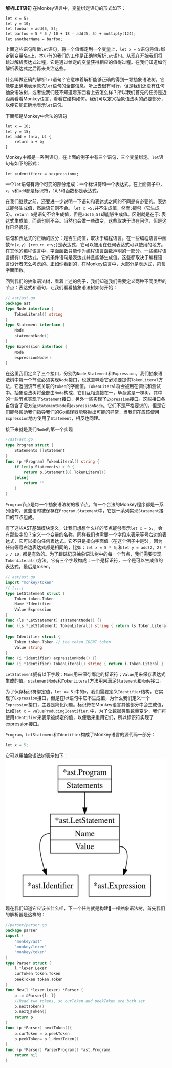**解析LET语句**
在Monkey语言中，变量绑定语句的形式如下：
```
let x = 5;
let y = 10;
let foobar = add(5, 5);
let barfoo = 5 * 5 / 10 + 18 - add(5, 5) + multiply(124);
let anotherName = barfoo;
```
上面这些语句叫做`let`语句，将一个值绑定到一个变量上，`let x = 5`语句将值`5`绑定到变量名`x`上，本小节的我们的工作是正确地解析`let`语句。从现在开始我们将跳过解析表达式过程，它是通过给定的变量获得相应的值得过程。在我们知道如何解析表达式之后再来关注这些。

什么叫做正确的解析`let`语句？它意味着解析能够正确的得到一颗抽象语法树，它能够正确地表示原先`let`语句的全部信息。听上去很有可行，但是我们还没有任何抽象语法树，或者说我们还不知道着东西看上去怎么样？所以我们首先的任务是近距离看看Monkey语言，看看它结构如何。我们可以定义抽象语法树的必要部分，以便它能正确地表示`let`语句。

下面都是Monkey中合法的语句
```
let x = 10;
let y = 15;
let add = fn(a, b) {
    return a + b;
}
```
Monkey中都是一系列语句，在上面的例子中有三个语句，三个变量绑定。`let`语句有如下的形式：
```
let <identifier> = <expression>;
```
一个`let`语句有两个可变的部分组成：一个标识符和一个表达式。在上面例子中，`x`，`y`和`add`都是标识符，`10`,`5`和函数都是表达式。

在我们继续之前，还要进一步说明一下语句和表达式之间的不同是有必要的。表达式能够生成值，然后语句则不会。 `let x =5;`并不生成值，然而`5`能够（它生成5）。`return 5`是语句不会生成值，但是`add(5,5)`却能够生成值。区别就是在于:
表达式生成值，而语句则不会。当然也会做一些改变，这些取决于谁在问你，但是这样已经很好。

语句和表达式的正确的区分：是否生成值，取决于编程语言。在一些编程语言中函数`fn(x,y) {return x+y;}`是表达式，它可以被用在任何表达式可以使用的地方。在其他的编程语言中，字面函数只能作为编程语言函数声明的一部分。一些编程语言拥有`if`表达式，它的条件语句是表达式并且能够生成值。这些都取决于编程语言设计者怎么考虑的。正如你看到的，在Monkey语言中，大部分是表达式，包含字面函数。

回到我们的抽象语法树，看着上述的例子，我们知道我们需要定义两种不同类型的节点：表达式和语句，让我们看看抽象语法树如何开始：

```go
// ast/ast.go
package ast
type Node interface {
    TokenLiteral() string
}
type Statement interface {
    Node
    statementNode()
}
type Expression interface {
    Node
    expressionNode()
}
```
在这里我们定义了三个接口，分别为`Node`,`Statement`和`Expression`。我们抽象语法树中每一个节点必须实现`Node`接口，也就意味着它必须要提供`TokenLiteral`方法，它返回该节点关联的`token`的字面值。`TokenLiteral`将会被用在调试和测试中。抽象语法树将全部由`Node`构成，它们互相连接在一，毕竟这是一棵树。其中的一些节点实现了`Statement`接口，另外一些实现了`Expression`接口。这些接口各自包含了哑方法`statementNode`和`expressionNode`。它们不是严格要求的，但是它们能够帮助我们指导我们的Go编译器能够抛出可能的异常，当我们在应该使用`Expression`地方使用了`Statement`，相反也同理。

接下来就是我们`Node`的第一个实现

```go
//ast/ast.go
type Program struct {
    Statements []Statement
}
func (p *Program) TokenLiteral() string {
    if len(p.Statements) > 0 {
        return p.Statement[0].TokenLiteral()
    }else{
        return ""
    }
}
```
`Program`节点是每一个抽象语法树的根节点，每一个合法的Monkey程序都是一系列语句，这些语句被保存在`Program.Statement`中，它是一系列实现`Statement`接口的节点组成。

有了这些AST基础模块定义，让我们想想什么样的节点能够表示`let x = 5;`，会有那些字段？定义一个变量的名称，同样我们也需要一个字段来表示等号右边的表达式，它可以指向任何表达式。它不只是指向字面值（在这个例子中是5），因为任何等号右边表达式都是相同的，比如：`let x = 5 * 5;`和`let y = add(2, 2) * 5 / 10;` 都是有效的。为了跟踪记录抽象语法树中的每一个节点，我们需要实现`TokenLiteral()`方法。它有三个字段构成：一个是标识符，一个是可以生成值的表达式，最后是token。

```go
// ast/ast.go
import "monkey/token"
// [...]
type LetStatement struct {
    Token token.Token
    Name *Identifier
    Value Expression
}
func (ls *LetStatement) statementNode() {}
func (ls *LetStatement) TokenLiteral() string { return ls.Token.Literal}

type Identifier struct {
    Token token.Token // the token.IDENT token
    Value string
}
func (i *Identifier) expressionNode() {}
func (i *Identifier) TokenLiteral() string { return i.Token.Literal }
```
`LetStatement`拥有以下字段：`Name`用来保存绑定的标识符；`Value`用来保存表达式生成的值。`statementNode`和`TokenLiteral`方法用来满足`Statement`和`Node`接口。

为了保存标识符绑定值，`let x= 5;`中的`x`。我们需要定义`Identifier`结构，它实现了`Expression`接口，但是在let语句中它不生成值，为什么我们定义一个`Expression`接口，主要是简化问题。标识符在Monkey语言其他部分中会生成值，比如`let x = valueProducingIdentifier;`中，为了让数据类型数量变少，我们将使用`Identifier`来表示被绑定的值，以便后来重用它们，所以标识符实现了expression接口。

`Program`，`LetStatement`和`Identifier`构成了Monkey语言的源代码一部分：
```go
let x = 5;
```
它可以用抽象语法树表示如下：
![](../figures/ast1.png)
现在我们知道它应该长什么样，下一个任务就是构建一棵抽象语法树，首先我们的解析器是这样的：

```go
//parser/parser.go
package parser
import (
    "monkey/ast"
    "monkey/lexer"
    "monkey/token"
)
type Parser struct {
    l *lexer.Lexer
    curToken token.Token
    peekToken token.Token
}
func New(l *lexer.Lexer) *Parser {
    p := &Parser{l: l}
    //Read two tokens, so curToken and peekToken are both set
    p.nextToken()
    p.nextToken()
    return p
}
func (p *Parser) nextToken(){
    p.curToken = p.peekToken
    p.peekToken= p.l.NextToken()
}
func (p *Parser) ParserProgram() *ast.Program{
    return nil
}
```
